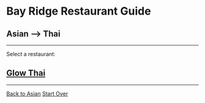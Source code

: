 # Bay Ridge Restaurant Guide
## Asian --> Thai
---
Select a restaurant:
## [Glow Thai](http://glowthai.com/)
---
[Back to Asian](../../asian.md)
[Start Over](../home.md)